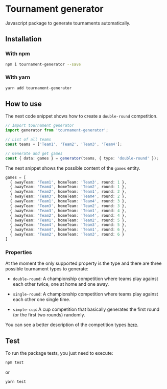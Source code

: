# Tournament generator

Javascript package to generate tournaments automatically.

## Installation

### With npm

```sh
npm i tournament-generator --save
```

### With yarn

```sh
yarn add tournament-generator
```

## How to use

The next code snippet shows how to create a `double-round` competition.

```ts
// Import tournament generator
import generator from 'tournament-generator';

// List of all teams
const teams = ['Team1', 'Team2', 'Team3', 'Team4'];

// Generate and get games
const { data: games } = generator(teams, { type: 'double-round' });
```

The next snippet shows the possible content of the `games` entity.

```ts
games = [
  { awayTeam: 'Team1', homeTeam: 'Team3', round: 1 },
  { awayTeam: 'Team4', homeTeam: 'Team2', round: 1 },
  { awayTeam: 'Team2', homeTeam: 'Team1', round: 2 },
  { awayTeam: 'Team3', homeTeam: 'Team4', round: 2 },
  { awayTeam: 'Team1', homeTeam: 'Team4', round: 3 },
  { awayTeam: 'Team3', homeTeam: 'Team2', round: 3 },
  { awayTeam: 'Team3', homeTeam: 'Team1', round: 4 },
  { awayTeam: 'Team2', homeTeam: 'Team4', round: 4 },
  { awayTeam: 'Team1', homeTeam: 'Team2', round: 5 },
  { awayTeam: 'Team4', homeTeam: 'Team3', round: 5 },
  { awayTeam: 'Team4', homeTeam: 'Team1', round: 6 },
  { awayTeam: 'Team2', homeTeam: 'Team3', round: 6 }
]
```

### Properties

At the moment the only supported property is the type and there are three possible tournament types to generate:

- `double-round`: A championship competition where teams play against each other twice, one at home and one away.

- `single-round`: A championship competition where teams play against each other one single time.

- `simple-cup`: A cup competition that basically generates the first round (or the first two rounds) randomly.

You can see a better description of the competition types [here](docs/competition-type.md).

## Test

To run the package tests, you just need to execute:

```sh
npm test
```
or
```sh
yarn test
```
